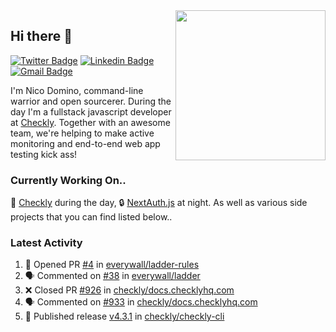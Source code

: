 <img align="right" src="https://user-images.githubusercontent.com/7415984/172472491-91b16eac-fa22-4ecf-92df-d687139fd1f9.gif" width="240" />

## Hi there 👋

[![Twitter Badge](https://img.shields.io/badge/-@ndom91-1ca0f1?style=flat-square&labelColor=1ca0f1&logo=twitter&logoColor=white&link=https://twitter.com/ndom91)](https://twitter.com/ndom91) [![Linkedin Badge](https://img.shields.io/badge/-ndom91-blue?style=flat-square&logo=Linkedin&logoColor=white&link=https://www.linkedin.com/in/ndom91/)](https://www.linkedin.com/in/ndom91/) [![Gmail Badge](https://img.shields.io/badge/-yo@ndo.dev-c14438?style=flat-square&logo=mail.ru&logoColor=white&link=mailto:yo@ndo.dev)](mailto:yo@ndo.dev)

I'm Nico Domino, command-line warrior and open sourcerer. During the day I'm a fullstack javascript developer at [Checkly](https://checklyhq.com). Together with an awesome team, we're helping to make active monitoring and end-to-end web app testing kick ass!

### Currently Working On..

🦝 [Checkly](https://checklyhq.com) during the day, 🔒 [NextAuth.js](https://github.com/nextauthjs/next-auth) at night. As well as various side projects that you can find listed below..

<!--START_SECTION_PROFILE_VIEWS:readme-info-->
<!--END_SECTION_PROFILE_VIEWS:readme-info-->

<!--START_SECTION_DAILY_COMMIT:readme-info-->
<!--END_SECTION_DAILY_COMMIT:readme-info-->

<!--START_SECTION_WEEKLY_COMMIT:readme-info-->
<!--END_SECTION_WEEKLY_COMMIT:readme-info-->

### Latest Activity

<!--START_SECTION:activity-->
1. 💪 Opened PR [#4](https://github.com/everywall/ladder-rules/pull/4) in [everywall/ladder-rules](https://github.com/everywall/ladder-rules)
2. 🗣 Commented on [#38](https://github.com/everywall/ladder/issues/38#issuecomment-1829573309) in [everywall/ladder](https://github.com/everywall/ladder)
3. ❌ Closed PR [#926](https://github.com/checkly/docs.checklyhq.com/pull/926) in [checkly/docs.checklyhq.com](https://github.com/checkly/docs.checklyhq.com)
4. 🗣 Commented on [#933](https://github.com/checkly/docs.checklyhq.com/pull/933#issuecomment-1799183486) in [checkly/docs.checklyhq.com](https://github.com/checkly/docs.checklyhq.com)
5. 🚀 Published release [v4.3.1](https://github.com/checkly/checkly-cli/releases/tag/v4.3.1) in [checkly/checkly-cli](https://github.com/checkly/checkly-cli)
<!--END_SECTION:activity-->
